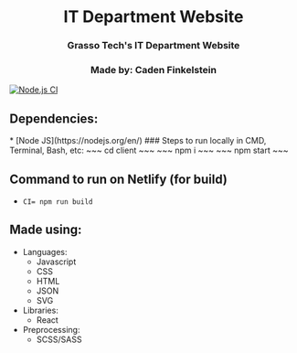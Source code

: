 
<h1 align="center" border="none">IT Department Website</h1>
<h3 align="center">Grasso Tech's IT Department Website</h3>
<h3 align="center">Made by: Caden Finkelstein</h3>

[![Node.js CI](https://github.com/MysticalMike60t/itdepartment/actions/workflows/node.js.yml/badge.svg)](https://github.com/MysticalMike60t/itdepartment/actions/workflows/node.js.yml)
    
<h2>Dependencies:</h2>
* [Node JS](https://nodejs.org/en/)
### Steps to run locally in CMD, Terminal, Bash, etc:
~~~
cd client
~~~
~~~
npm i
~~~
~~~
npm start
~~~
<br/>
<h2>Command to run on Netlify (for build)</h2>
<ul>
    <li>
        <code>CI= npm run build</code>
    </li>
</ul>
<h2>Made using:</h2>
    <ul>
        <li>
            Languages:
            <ul>
                <li>Javascript</li>
                <li>CSS</li>
                <li>HTML</li>
                <li>JSON</li>
                <li>SVG</li>
            </uL>
        </li>
        <li>
            Libraries:
            <ul>
                <li>React</li>
            </ul>
        </li>
        <li>
            Preprocessing:
            <ul>
                <li>SCSS/SASS</li>
            </ul>
        </li>
    </ul>
